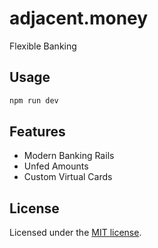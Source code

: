 # adjacent.money

Flexible Banking

## Usage

```bash
npm run dev
```

## Features

- Modern Banking Rails
- Unfed Amounts
- Custom Virtual Cards

## License

Licensed under the [MIT license](https://github.com/shadcn/ui/blob/main/LICENSE.md).
